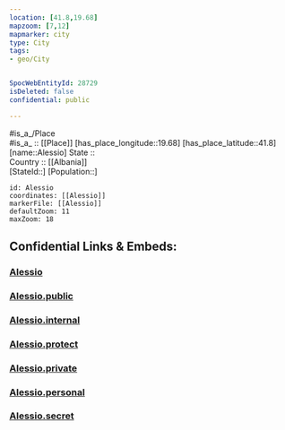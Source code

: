 ```yaml
---
location: [41.8,19.68] 
mapzoom: [7,12] 
mapmarker: city 
type: City
tags:
- geo/City


SpocWebEntityId: 28729
isDeleted: false
confidential: public

---
```

#is_a_/Place  
#is_a_ :: [[Place]] 
[has_place_longitude::19.68] 
[has_place_latitude::41.8] 
[name::Alessio] 
State ::  
Country :: [[Albania]]  
[StateId::] 
[Population::] 



```leaflet
id: Alessio
coordinates: [[Alessio]] 
markerFile: [[Alessio]] 
defaultZoom: 11 
maxZoom: 18
```


## Confidential Links & Embeds: 

### [Alessio](/_Standards/Earth/Continent/Europe/Europe~South/Albania/Counties~Albania/Lezhë/City/Alessio.md) 

### [Alessio.public](/_public/Earth/Continent/Europe/Europe~South/Albania/Counties~Albania/Lezhë/City/Alessio.public.md) 

### [Alessio.internal](/_internal/Earth/Continent/Europe/Europe~South/Albania/Counties~Albania/Lezhë/City/Alessio.internal.md) 

### [Alessio.protect](/_protect/Earth/Continent/Europe/Europe~South/Albania/Counties~Albania/Lezhë/City/Alessio.protect.md) 

### [Alessio.private](/_private/Earth/Continent/Europe/Europe~South/Albania/Counties~Albania/Lezhë/City/Alessio.private.md) 

### [Alessio.personal](/_personal/Earth/Continent/Europe/Europe~South/Albania/Counties~Albania/Lezhë/City/Alessio.personal.md) 

### [Alessio.secret](/_secret/Earth/Continent/Europe/Europe~South/Albania/Counties~Albania/Lezhë/City/Alessio.secret.md)

